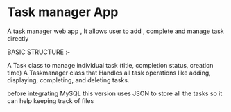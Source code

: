 # Task manager App

A task manager web app , It allows user to add , complete and manage task directly

BASIC STRUCTURE :-

A Task class to manage individual task (title, completion status, creation time)
A Taskmanager class that Handles all task operations like adding, displaying, completing, and deleting tasks.


before integrating MySQL this version uses  JSON to store all the tasks so it can help keeping track of files
